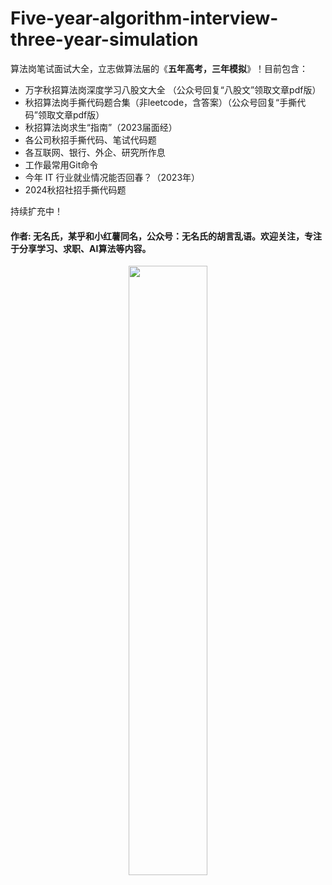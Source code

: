 # Five-year-algorithm-interview-three-year-simulation
算法岗笔试面试大全，立志做算法届的《**五年高考，三年模拟**》！目前包含：
- 万字秋招算法岗深度学习八股文大全 （公众号回复“八股文”领取文章pdf版）
- 秋招算法岗手撕代码题合集（非leetcode，含答案）（公众号回复“手撕代码”领取文章pdf版）
- 秋招算法岗求生“指南”（2023届面经）
- 各公司秋招手撕代码、笔试代码题
- 各互联网、银行、外企、研究所作息
- 工作最常用Git命令
- 今年 IT 行业就业情况能否回春？（2023年）
- 2024秋招社招手撕代码题
  
持续扩充中！

#### 作者: 无名氏，某乎和小红薯同名，公众号：无名氏的胡言乱语。欢迎关注，专注于分享学习、求职、AI算法等内容。
<center>
<img src=".\万字秋招算法岗深度学习八股文大全\公众号.png" width=50% height=50%/>
</center>
